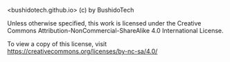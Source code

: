 <bushidotech.github.io> (c) by BushidoTech

Unless otherwise specified, this work is licensed under the Creative Commons Attribution-NonCommercial-ShareAlike 4.0 International License.

To view a copy of this license, visit https://creativecommons.org/licenses/by-nc-sa/4.0/
